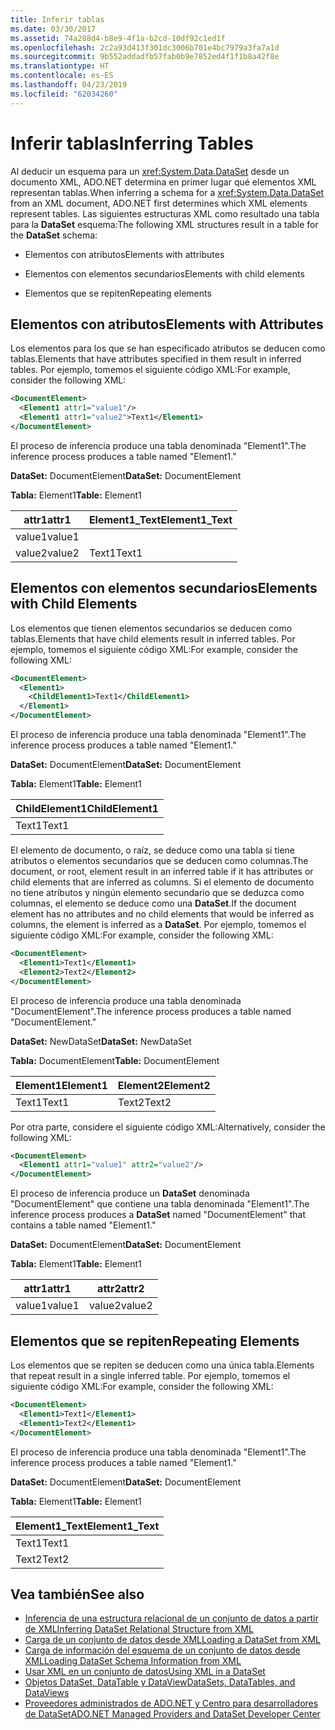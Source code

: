 ```yaml
---
title: Inferir tablas
ms.date: 03/30/2017
ms.assetid: 74a288d4-b8e9-4f1a-b2cd-10df92c1ed1f
ms.openlocfilehash: 2c2a93d413f301dc3006b701e4bc7979a3fa7a1d
ms.sourcegitcommit: 9b552addadfb57fab0b9e7852ed4f1f1b8a42f8e
ms.translationtype: HT
ms.contentlocale: es-ES
ms.lasthandoff: 04/23/2019
ms.locfileid: "62034260"
---
```

# <a name="inferring-tables"></a><span data-ttu-id="95a21-102">Inferir tablas</span><span class="sxs-lookup"><span data-stu-id="95a21-102">Inferring Tables</span></span>
<span data-ttu-id="95a21-103">Al deducir un esquema para un <xref:System.Data.DataSet> desde un documento XML, ADO.NET determina en primer lugar qué elementos XML representan tablas.</span><span class="sxs-lookup"><span data-stu-id="95a21-103">When inferring a schema for a <xref:System.Data.DataSet> from an XML document, ADO.NET first determines which XML elements represent tables.</span></span> <span data-ttu-id="95a21-104">Las siguientes estructuras XML como resultado una tabla para la **DataSet** esquema:</span><span class="sxs-lookup"><span data-stu-id="95a21-104">The following XML structures result in a table for the **DataSet** schema:</span></span>  
  
- <span data-ttu-id="95a21-105">Elementos con atributos</span><span class="sxs-lookup"><span data-stu-id="95a21-105">Elements with attributes</span></span>  
  
- <span data-ttu-id="95a21-106">Elementos con elementos secundarios</span><span class="sxs-lookup"><span data-stu-id="95a21-106">Elements with child elements</span></span>  
  
- <span data-ttu-id="95a21-107">Elementos que se repiten</span><span class="sxs-lookup"><span data-stu-id="95a21-107">Repeating elements</span></span>  
  
## <a name="elements-with-attributes"></a><span data-ttu-id="95a21-108">Elementos con atributos</span><span class="sxs-lookup"><span data-stu-id="95a21-108">Elements with Attributes</span></span>  
 <span data-ttu-id="95a21-109">Los elementos para los que se han especificado atributos se deducen como tablas.</span><span class="sxs-lookup"><span data-stu-id="95a21-109">Elements that have attributes specified in them result in inferred tables.</span></span> <span data-ttu-id="95a21-110">Por ejemplo, tomemos el siguiente código XML:</span><span class="sxs-lookup"><span data-stu-id="95a21-110">For example, consider the following XML:</span></span>  
  
```xml  
<DocumentElement>  
  <Element1 attr1="value1"/>  
  <Element1 attr1="value2">Text1</Element1>  
</DocumentElement>  
```  
  
 <span data-ttu-id="95a21-111">El proceso de inferencia produce una tabla denominada "Element1".</span><span class="sxs-lookup"><span data-stu-id="95a21-111">The inference process produces a table named "Element1."</span></span>  
  
 <span data-ttu-id="95a21-112">**DataSet:** DocumentElement</span><span class="sxs-lookup"><span data-stu-id="95a21-112">**DataSet:** DocumentElement</span></span>  
  
 <span data-ttu-id="95a21-113">**Tabla:** Element1</span><span class="sxs-lookup"><span data-stu-id="95a21-113">**Table:** Element1</span></span>  
  
|<span data-ttu-id="95a21-114">attr1</span><span class="sxs-lookup"><span data-stu-id="95a21-114">attr1</span></span>|<span data-ttu-id="95a21-115">Element1_Text</span><span class="sxs-lookup"><span data-stu-id="95a21-115">Element1_Text</span></span>|  
|-----------|--------------------|  
|<span data-ttu-id="95a21-116">value1</span><span class="sxs-lookup"><span data-stu-id="95a21-116">value1</span></span>||  
|<span data-ttu-id="95a21-117">value2</span><span class="sxs-lookup"><span data-stu-id="95a21-117">value2</span></span>|<span data-ttu-id="95a21-118">Text1</span><span class="sxs-lookup"><span data-stu-id="95a21-118">Text1</span></span>|  
  
## <a name="elements-with-child-elements"></a><span data-ttu-id="95a21-119">Elementos con elementos secundarios</span><span class="sxs-lookup"><span data-stu-id="95a21-119">Elements with Child Elements</span></span>  
 <span data-ttu-id="95a21-120">Los elementos que tienen elementos secundarios se deducen como tablas.</span><span class="sxs-lookup"><span data-stu-id="95a21-120">Elements that have child elements result in inferred tables.</span></span> <span data-ttu-id="95a21-121">Por ejemplo, tomemos el siguiente código XML:</span><span class="sxs-lookup"><span data-stu-id="95a21-121">For example, consider the following XML:</span></span>  
  
```xml  
<DocumentElement>  
  <Element1>  
    <ChildElement1>Text1</ChildElement1>  
  </Element1>  
</DocumentElement>  
```  
  
 <span data-ttu-id="95a21-122">El proceso de inferencia produce una tabla denominada "Element1".</span><span class="sxs-lookup"><span data-stu-id="95a21-122">The inference process produces a table named "Element1."</span></span>  
  
 <span data-ttu-id="95a21-123">**DataSet:** DocumentElement</span><span class="sxs-lookup"><span data-stu-id="95a21-123">**DataSet:** DocumentElement</span></span>  
  
 <span data-ttu-id="95a21-124">**Tabla:** Element1</span><span class="sxs-lookup"><span data-stu-id="95a21-124">**Table:** Element1</span></span>  
  
|<span data-ttu-id="95a21-125">ChildElement1</span><span class="sxs-lookup"><span data-stu-id="95a21-125">ChildElement1</span></span>|  
|-------------------|  
|<span data-ttu-id="95a21-126">Text1</span><span class="sxs-lookup"><span data-stu-id="95a21-126">Text1</span></span>|  
  
 <span data-ttu-id="95a21-127">El elemento de documento, o raíz, se deduce como una tabla si tiene atributos o elementos secundarios que se deducen como columnas.</span><span class="sxs-lookup"><span data-stu-id="95a21-127">The document, or root, element result in an inferred table if it has attributes or child elements that are inferred as columns.</span></span> <span data-ttu-id="95a21-128">Si el elemento de documento no tiene atributos y ningún elemento secundario que se deduzca como columnas, el elemento se deduce como una **DataSet**.</span><span class="sxs-lookup"><span data-stu-id="95a21-128">If the document element has no attributes and no child elements that would be inferred as columns, the element is inferred as a **DataSet**.</span></span> <span data-ttu-id="95a21-129">Por ejemplo, tomemos el siguiente código XML:</span><span class="sxs-lookup"><span data-stu-id="95a21-129">For example, consider the following XML:</span></span>  
  
```xml  
<DocumentElement>  
  <Element1>Text1</Element1>  
  <Element2>Text2</Element2>  
</DocumentElement>  
```  
  
 <span data-ttu-id="95a21-130">El proceso de inferencia produce una tabla denominada "DocumentElement".</span><span class="sxs-lookup"><span data-stu-id="95a21-130">The inference process produces a table named "DocumentElement."</span></span>  
  
 <span data-ttu-id="95a21-131">**DataSet:** NewDataSet</span><span class="sxs-lookup"><span data-stu-id="95a21-131">**DataSet:** NewDataSet</span></span>  
  
 <span data-ttu-id="95a21-132">**Tabla:** DocumentElement</span><span class="sxs-lookup"><span data-stu-id="95a21-132">**Table:** DocumentElement</span></span>  
  
|<span data-ttu-id="95a21-133">Element1</span><span class="sxs-lookup"><span data-stu-id="95a21-133">Element1</span></span>|<span data-ttu-id="95a21-134">Element2</span><span class="sxs-lookup"><span data-stu-id="95a21-134">Element2</span></span>|  
|--------------|--------------|  
|<span data-ttu-id="95a21-135">Text1</span><span class="sxs-lookup"><span data-stu-id="95a21-135">Text1</span></span>|<span data-ttu-id="95a21-136">Text2</span><span class="sxs-lookup"><span data-stu-id="95a21-136">Text2</span></span>|  
  
 <span data-ttu-id="95a21-137">Por otra parte, considere el siguiente código XML:</span><span class="sxs-lookup"><span data-stu-id="95a21-137">Alternatively, consider the following XML:</span></span>  
  
```xml  
<DocumentElement>  
  <Element1 attr1="value1" attr2="value2"/>  
</DocumentElement>  
```  
  
 <span data-ttu-id="95a21-138">El proceso de inferencia produce un **DataSet** denominada "DocumentElement" que contiene una tabla denominada "Element1".</span><span class="sxs-lookup"><span data-stu-id="95a21-138">The inference process produces a **DataSet** named "DocumentElement" that contains a table named "Element1."</span></span>  
  
 <span data-ttu-id="95a21-139">**DataSet:** DocumentElement</span><span class="sxs-lookup"><span data-stu-id="95a21-139">**DataSet:** DocumentElement</span></span>  
  
 <span data-ttu-id="95a21-140">**Tabla:** Element1</span><span class="sxs-lookup"><span data-stu-id="95a21-140">**Table:** Element1</span></span>  
  
|<span data-ttu-id="95a21-141">attr1</span><span class="sxs-lookup"><span data-stu-id="95a21-141">attr1</span></span>|<span data-ttu-id="95a21-142">attr2</span><span class="sxs-lookup"><span data-stu-id="95a21-142">attr2</span></span>|  
|-----------|-----------|  
|<span data-ttu-id="95a21-143">value1</span><span class="sxs-lookup"><span data-stu-id="95a21-143">value1</span></span>|<span data-ttu-id="95a21-144">value2</span><span class="sxs-lookup"><span data-stu-id="95a21-144">value2</span></span>|  
  
## <a name="repeating-elements"></a><span data-ttu-id="95a21-145">Elementos que se repiten</span><span class="sxs-lookup"><span data-stu-id="95a21-145">Repeating Elements</span></span>  
 <span data-ttu-id="95a21-146">Los elementos que se repiten se deducen como una única tabla.</span><span class="sxs-lookup"><span data-stu-id="95a21-146">Elements that repeat result in a single inferred table.</span></span> <span data-ttu-id="95a21-147">Por ejemplo, tomemos el siguiente código XML:</span><span class="sxs-lookup"><span data-stu-id="95a21-147">For example, consider the following XML:</span></span>  
  
```xml  
<DocumentElement>  
  <Element1>Text1</Element1>  
  <Element1>Text2</Element1>  
</DocumentElement>  
```  
  
 <span data-ttu-id="95a21-148">El proceso de inferencia produce una tabla denominada "Element1".</span><span class="sxs-lookup"><span data-stu-id="95a21-148">The inference process produces a table named "Element1."</span></span>  
  
 <span data-ttu-id="95a21-149">**DataSet:** DocumentElement</span><span class="sxs-lookup"><span data-stu-id="95a21-149">**DataSet:** DocumentElement</span></span>  
  
 <span data-ttu-id="95a21-150">**Tabla:** Element1</span><span class="sxs-lookup"><span data-stu-id="95a21-150">**Table:** Element1</span></span>  
  
|<span data-ttu-id="95a21-151">Element1_Text</span><span class="sxs-lookup"><span data-stu-id="95a21-151">Element1_Text</span></span>|  
|--------------------|  
|<span data-ttu-id="95a21-152">Text1</span><span class="sxs-lookup"><span data-stu-id="95a21-152">Text1</span></span>|  
|<span data-ttu-id="95a21-153">Text2</span><span class="sxs-lookup"><span data-stu-id="95a21-153">Text2</span></span>|  
  
## <a name="see-also"></a><span data-ttu-id="95a21-154">Vea también</span><span class="sxs-lookup"><span data-stu-id="95a21-154">See also</span></span>

- [<span data-ttu-id="95a21-155">Inferencia de una estructura relacional de un conjunto de datos a partir de XML</span><span class="sxs-lookup"><span data-stu-id="95a21-155">Inferring DataSet Relational Structure from XML</span></span>](../../../../../docs/framework/data/adonet/dataset-datatable-dataview/inferring-dataset-relational-structure-from-xml.md)
- [<span data-ttu-id="95a21-156">Carga de un conjunto de datos desde XML</span><span class="sxs-lookup"><span data-stu-id="95a21-156">Loading a DataSet from XML</span></span>](../../../../../docs/framework/data/adonet/dataset-datatable-dataview/loading-a-dataset-from-xml.md)
- [<span data-ttu-id="95a21-157">Carga de información del esquema de un conjunto de datos desde XML</span><span class="sxs-lookup"><span data-stu-id="95a21-157">Loading DataSet Schema Information from XML</span></span>](../../../../../docs/framework/data/adonet/dataset-datatable-dataview/loading-dataset-schema-information-from-xml.md)
- [<span data-ttu-id="95a21-158">Usar XML en un conjunto de datos</span><span class="sxs-lookup"><span data-stu-id="95a21-158">Using XML in a DataSet</span></span>](../../../../../docs/framework/data/adonet/dataset-datatable-dataview/using-xml-in-a-dataset.md)
- [<span data-ttu-id="95a21-159">Objetos DataSet, DataTable y DataView</span><span class="sxs-lookup"><span data-stu-id="95a21-159">DataSets, DataTables, and DataViews</span></span>](../../../../../docs/framework/data/adonet/dataset-datatable-dataview/index.md)
- [<span data-ttu-id="95a21-160">Proveedores administrados de ADO.NET y Centro para desarrolladores de DataSet</span><span class="sxs-lookup"><span data-stu-id="95a21-160">ADO.NET Managed Providers and DataSet Developer Center</span></span>](https://go.microsoft.com/fwlink/?LinkId=217917)
